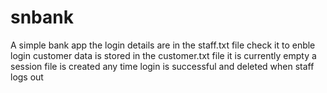 # snbank
A simple bank app
the login details are in the staff.txt file 
check it to enble login
customer data is stored in the customer.txt file it is currently empty
a session file is created any time login is successful and deleted when staff logs out
